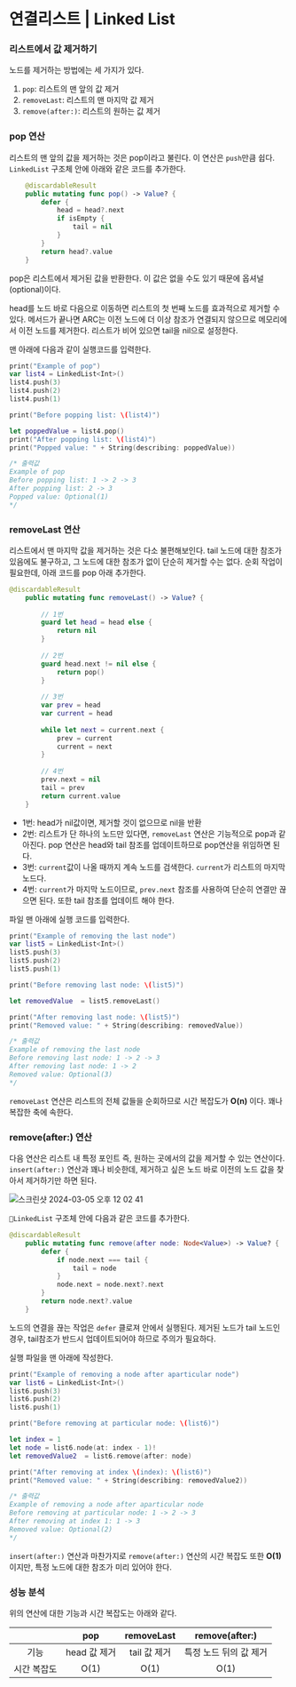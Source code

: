 # 연결리스트 | Linked List

### 리스트에서 값 제거하기
노드를 제거하는 방법에는 세 가지가 있다.
1. <code>pop</code>: 리스트의 맨 앞의 값 제거
2. <code>removeLast</code>: 리스트의 맨 마지막 값 제거
3. <code>remove(after:)</code>: 리스트의 원하는 값 제거

### pop 연산

리스트의 맨 앞의 값을 제거하는 것은 pop이라고 불린다. 이 연산은 <code>push</code>만큼 쉽다.
<code>LinkedList</code> 구조체 안에 아래와 같은 코드를 추가한다.
```swift
    @discardableResult
    public mutating func pop() -> Value? {
        defer {
            head = head?.next
            if isEmpty {
                tail = nil
            }
        }
        return head?.value
    }
```

pop은 리스트에서 제거된 값을 반환한다. 이 값은 없을 수도 있기 때문에 옵셔널(optional)이다.

head를 노드 바로 다음으로 이동하면 리스트의 첫 번째 노드를 효과적으로 제거할 수 있다. 메서드가 끝나면 ARC는 이전 노드에 더 이상 참조가 연결되지 않으므로 메모리에서 이전 노드를 제거한다. 리스트가 비어 있으면 tail을 nil으로 설정한다.

맨 아래에 다음과 같이 실행코드를 입력한다.
```swift
print("Example of pop")
var list4 = LinkedList<Int>()
list4.push(3)
list4.push(2)
list4.push(1)

print("Before popping list: \(list4)")

let poppedValue = list4.pop()
print("After popping list: \(list4)")
print("Popped value: " + String(describing: poppedValue))

/* 출력값
Example of pop
Before popping list: 1 -> 2 -> 3  
After popping list: 2 -> 3 
Popped value: Optional(1)
*/
```
### removeLast 연산
리스트에서 맨 마지막 값을 제거하는 것은 다소 불편해보인다. tail 노드에 대한 참조가 있음에도 불구하고, 그 노드에 대한 참조가 없이 단순히 제거할 수는 없다. 순회 작업이 필요한데, 아래 코드를 pop 아래 추가한다.
```swift
@discardableResult
    public mutating func removeLast() -> Value? {
        
        // 1번
        guard let head = head else {
            return nil
        }
        
        // 2번
        guard head.next != nil else {
            return pop()
        }
        
        // 3번
        var prev = head
        var current = head
        
        while let next = current.next {
            prev = current
            current = next
        }
        
        // 4번
        prev.next = nil
        tail = prev
        return current.value
    }
```
- 1번: head가 nil값이면, 제거할 것이 없으므로 nil을 반환
- 2번: 리스트가 단 하나의 노드만 있다면, <code>removeLast</code> 연산은 기능적으로 pop과 같아진다. pop 연산은 head와 tail 참조를 업데이트하므로 pop연산을 위임하면 된다.
- 3번: <code>current</code>값이 나올 때까지 계속 노드를 검색한다. <code>current</code>가 리스트의 마지막 노드다.
- 4번: <code>current</code>가 마지막 노드이므로, <code>prev.next</code> 참조를 사용하여 단순히 연결만 끊으면 된다. 또한 tail 참조를 업데이트 해야 한다.

파일 맨 아래에 실행 코드를 입력한다.
```swift
print("Example of removing the last node")
var list5 = LinkedList<Int>()
list5.push(3)
list5.push(2)
list5.push(1)

print("Before removing last node: \(list5)")

let removedValue  = list5.removeLast()

print("After removing last node: \(list5)")
print("Removed value: " + String(describing: removedValue))

/* 출력값
Example of removing the last node
Before removing last node: 1 -> 2 -> 3  
After removing last node: 1 -> 2 
Removed value: Optional(3)
*/
```

<code>removeLast</code> 연산은 리스트의 전체 값들을 순회하므로 시간 복잡도가 __O(n)__ 이다. 꽤나 복잡한 축에 속한다.

### remove(after:) 연산
다음 연산은 리스트 내 특정 포인트 즉, 원하는 곳에서의 값을 제거할 수 있는 연산이다. <code>insert(after:)</code> 연산과 꽤나 비슷한데, 제거하고 싶은 노드 바로 이전의 노드 값을 찾아서 제거하기만 하면 된다.

![스크린샷 2024-03-05 오후 12 02 41](https://github.com/Kim-leo/TIL/assets/77371366/00c98cde-c4a9-4f7e-ac45-9be4809e33ec)

<code>LinkedList</code> 구조체 안에 다음과 같은 코드를 추가한다.
```swift
@discardableResult
    public mutating func remove(after node: Node<Value>) -> Value? {
        defer {
            if node.next === tail {
                tail = node
            }
            node.next = node.next?.next
        }
        return node.next?.value
    }
```

노드의 연결을 끊는 작업은 <code>defer</code> 클로져 안에서 실행된다. 제거된 노드가 tail 노드인 경우, tail참조가 반드시 업데이트되어야 하므로 주의가 필요하다.

실행 파일을 맨 아래에 작성한다.
```swift
print("Example of removing a node after aparticular node")
var list6 = LinkedList<Int>()
list6.push(3)
list6.push(2)
list6.push(1)

print("Before removing at particular node: \(list6)")

let index = 1
let node = list6.node(at: index - 1)!
let removedValue2  = list6.remove(after: node)

print("After removing at index \(index): \(list6)")
print("Removed value: " + String(describing: removedValue2))

/* 출력값
Example of removing a node after aparticular node
Before removing at particular node: 1 -> 2 -> 3  
After removing at index 1: 1 -> 3 
Removed value: Optional(2)
*/
```

<code>insert(after:)</code> 연산과 마찬가지로 <code>remove(after:)</code> 연산의 시간 복잡도 또한 __O(1)__ 이지만, 특정 노드에 대한 참조가 미리 있어야 한다.

### 성능 분석
위의 연산에 대한 기능과 시간 복잡도는 아래와 같다.

||pop|removeLast|remove(after:)|
|:---:|:---:|:---:|:---:|
|기능|head 값 제거|tail 값 제거|특정 노드 뒤의 값 제거|
|시간 복잡도|O(1)|O(1)|O(1)|
